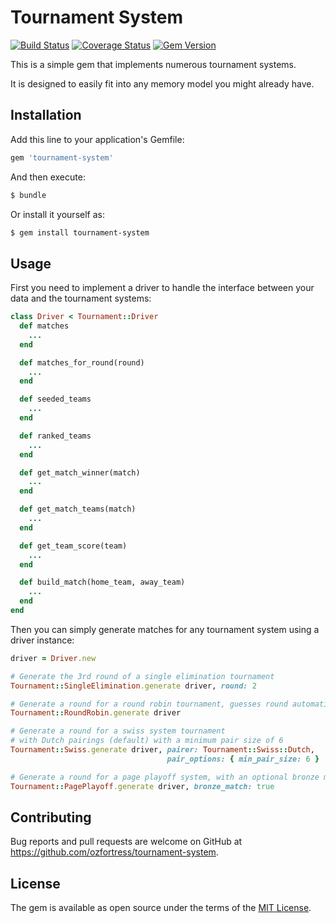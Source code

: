 # Tournament System

[![Build Status](https://travis-ci.org/ozfortress/tournament-system.svg?branch=master)](https://travis-ci.org/ozfortress/tournament-system)
[![Coverage Status](https://coveralls.io/repos/github/ozfortress/tournament-system/badge.svg?branch=master)](https://coveralls.io/github/ozfortress/tournament-system?branch=master)
[![Gem Version](https://badge.fury.io/rb/tournament-system.svg)](https://badge.fury.io/rb/tournament-system)

This is a simple gem that implements numerous tournament systems.

It is designed to easily fit into any memory model you might already have.

## Installation

Add this line to your application's Gemfile:

```ruby
gem 'tournament-system'
```

And then execute:

```bash
$ bundle
```

Or install it yourself as:

```bash
$ gem install tournament-system
```

## Usage

First you need to implement a driver to handle the interface between your data
and the tournament systems:

```ruby
class Driver < Tournament::Driver
  def matches
    ...
  end

  def matches_for_round(round)
    ...
  end

  def seeded_teams
    ...
  end

  def ranked_teams
    ...
  end

  def get_match_winner(match)
    ...
  end

  def get_match_teams(match)
    ...
  end

  def get_team_score(team)
    ...
  end

  def build_match(home_team, away_team)
    ...
  end
end
```

Then you can simply generate matches for any tournament system using a driver
instance:

```ruby
driver = Driver.new

# Generate the 3rd round of a single elimination tournament
Tournament::SingleElimination.generate driver, round: 2

# Generate a round for a round robin tournament, guesses round automatically
Tournament::RoundRobin.generate driver

# Generate a round for a swiss system tournament
# with Dutch pairings (default) with a minimum pair size of 6
Tournament::Swiss.generate driver, pairer: Tournament::Swiss::Dutch,
                                   pair_options: { min_pair_size: 6 }

# Generate a round for a page playoff system, with an optional bronze match
Tournament::PagePlayoff.generate driver, bronze_match: true
```

## Contributing

Bug reports and pull requests are welcome on GitHub at
https://github.com/ozfortress/tournament-system.

## License

The gem is available as open source under the terms of the
[MIT License](http://opensource.org/licenses/MIT).
